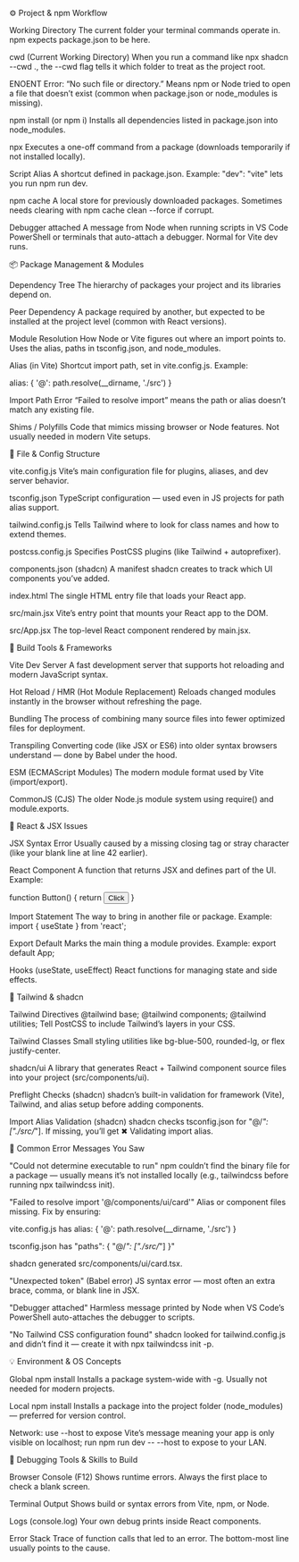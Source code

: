⚙️ Project & npm Workflow

Working Directory
The current folder your terminal commands operate in. npm expects package.json to be here.

cwd (Current Working Directory)
When you run a command like npx shadcn --cwd ., the --cwd flag tells it which folder to treat as the project root.

ENOENT
Error: “No such file or directory.” Means npm or Node tried to open a file that doesn’t exist (common when package.json or node_modules is missing).

npm install (or npm i)
Installs all dependencies listed in package.json into node_modules.

npx <package>
Executes a one-off command from a package (downloads temporarily if not installed locally).

Script Alias
A shortcut defined in package.json.
Example: "dev": "vite" lets you run npm run dev.

npm cache
A local store for previously downloaded packages. Sometimes needs clearing with npm cache clean --force if corrupt.

Debugger attached
A message from Node when running scripts in VS Code PowerShell or terminals that auto-attach a debugger. Normal for Vite dev runs.

📦 Package Management & Modules

Dependency Tree
The hierarchy of packages your project and its libraries depend on.

Peer Dependency
A package required by another, but expected to be installed at the project level (common with React versions).

Module Resolution
How Node or Vite figures out where an import points to. Uses the alias, paths in tsconfig.json, and node_modules.

Alias (in Vite)
Shortcut import path, set in vite.config.js. Example:

alias: { '@': path.resolve(__dirname, './src') }


Import Path Error
“Failed to resolve import” means the path or alias doesn’t match any existing file.

Shims / Polyfills
Code that mimics missing browser or Node features. Not usually needed in modern Vite setups.

📁 File & Config Structure

vite.config.js
Vite’s main configuration file for plugins, aliases, and dev server behavior.

tsconfig.json
TypeScript configuration — used even in JS projects for path alias support.

tailwind.config.js
Tells Tailwind where to look for class names and how to extend themes.

postcss.config.js
Specifies PostCSS plugins (like Tailwind + autoprefixer).

components.json (shadcn)
A manifest shadcn creates to track which UI components you’ve added.

index.html
The single HTML entry file that loads your React app.

src/main.jsx
Vite’s entry point that mounts your React app to the DOM.

src/App.jsx
The top-level React component rendered by main.jsx.

🧠 Build Tools & Frameworks

Vite Dev Server
A fast development server that supports hot reloading and modern JavaScript syntax.

Hot Reload / HMR (Hot Module Replacement)
Reloads changed modules instantly in the browser without refreshing the page.

Bundling
The process of combining many source files into fewer optimized files for deployment.

Transpiling
Converting code (like JSX or ES6) into older syntax browsers understand — done by Babel under the hood.

ESM (ECMAScript Modules)
The modern module format used by Vite (import/export).

CommonJS (CJS)
The older Node.js module system using require() and module.exports.

🧩 React & JSX Issues

JSX Syntax Error
Usually caused by a missing closing tag or stray character (like your blank line at line 42 earlier).

React Component
A function that returns JSX and defines part of the UI. Example:

function Button() { return <button>Click</button> }


Import Statement
The way to bring in another file or package.
Example: import { useState } from 'react';

Export Default
Marks the main thing a module provides.
Example: export default App;

Hooks (useState, useEffect)
React functions for managing state and side effects.

🎨 Tailwind & shadcn

Tailwind Directives
@tailwind base; @tailwind components; @tailwind utilities;
Tell PostCSS to include Tailwind’s layers in your CSS.

Tailwind Classes
Small styling utilities like bg-blue-500, rounded-lg, or flex justify-center.

shadcn/ui
A library that generates React + Tailwind component source files into your project (src/components/ui).

Preflight Checks (shadcn)
shadcn’s built-in validation for framework (Vite), Tailwind, and alias setup before adding components.

Import Alias Validation (shadcn)
shadcn checks tsconfig.json for "@/*": ["./src/*"]. If missing, you’ll get ✖ Validating import alias.

🧾 Common Error Messages You Saw

"Could not determine executable to run"
npm couldn’t find the binary file for a package — usually means it’s not installed locally (e.g., tailwindcss before running npx tailwindcss init).

"Failed to resolve import '@/components/ui/card'"
Alias or component files missing. Fix by ensuring:

vite.config.js has alias: { '@': path.resolve(__dirname, './src') }

tsconfig.json has "paths": { "@/*": ["./src/*"] }"

shadcn generated src/components/ui/card.tsx.

"Unexpected token" (Babel error)
JS syntax error — most often an extra brace, comma, or blank line in JSX.

"Debugger attached"
Harmless message printed by Node when VS Code’s PowerShell auto-attaches the debugger to scripts.

"No Tailwind CSS configuration found"
shadcn looked for tailwind.config.js and didn’t find it — create it with npx tailwindcss init -p.

💡 Environment & OS Concepts


Global npm install
Installs a package system-wide with -g. Usually not needed for modern projects.

Local npm install
Installs a package into the project folder (node_modules) — preferred for version control.


Network: use --host to expose
Vite’s message meaning your app is only visible on localhost; run npm run dev -- --host to expose to your LAN.

🧰 Debugging Tools & Skills to Build

Browser Console (F12)
Shows runtime errors. Always the first place to check a blank screen.

Terminal Output
Shows build or syntax errors from Vite, npm, or Node.

Logs (console.log)
Your own debug prints inside React components.

Error Stack
Trace of function calls that led to an error. The bottom-most line usually points to the cause.

